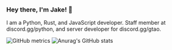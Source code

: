 ### Hey there, I'm Jake! 👋
 
I am a Python, Rust, and JavaScript developer. Staff member at discord.gg/python, and server developer for discord.gg/gtao.

![GitHub metrics](https://metrics.lecoq.io/JacobMonck)
![Anurag's GitHub stats](https://github-readme-stats.vercel.app/api?username=JacobMonck&show_icons=true&theme=vue)
